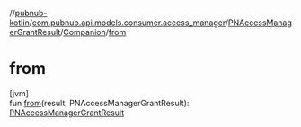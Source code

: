 //[pubnub-kotlin](../../../../index.md)/[com.pubnub.api.models.consumer.access_manager](../../index.md)/[PNAccessManagerGrantResult](../index.md)/[Companion](index.md)/[from](from.md)

# from

[jvm]\
fun [from](from.md)(result: PNAccessManagerGrantResult): [PNAccessManagerGrantResult](../index.md)
